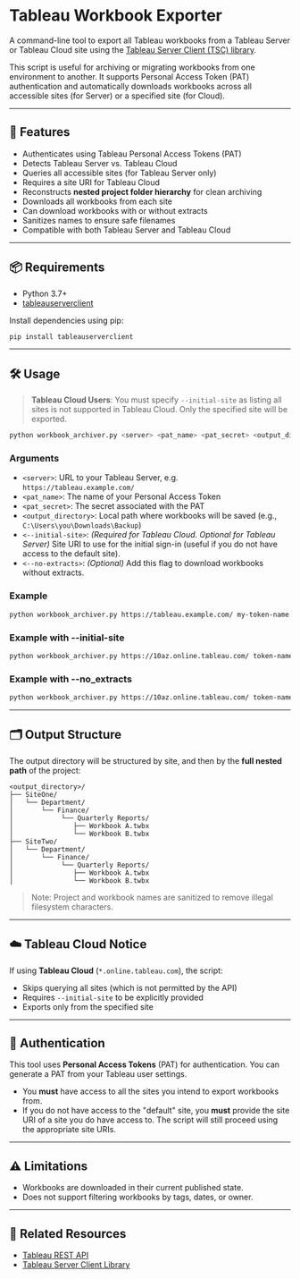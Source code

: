 # Tableau Workbook Exporter

A command-line tool to export all Tableau workbooks from a Tableau Server or Tableau Cloud site using the [Tableau Server Client (TSC) library](https://github.com/tableau/server-client-python).

This script is useful for archiving or migrating workbooks from one environment to another. It supports Personal Access Token (PAT) authentication and automatically downloads workbooks across all accessible sites (for Server) or a specified site (for Cloud).

---

## 🚀 Features

- Authenticates using Tableau Personal Access Tokens (PAT)
- Detects Tableau Server vs. Tableau Cloud
- Queries all accessible sites (for Tableau Server only)
- Requires a site URI for Tableau Cloud
- Reconstructs **nested project folder hierarchy** for clean archiving
- Downloads all workbooks from each site
- Can download workbooks with or without extracts
- Sanitizes names to ensure safe filenames
- Compatible with both Tableau Server and Tableau Cloud

---

## 📦 Requirements

- Python 3.7+
- [tableauserverclient](https://pypi.org/project/tableauserverclient/)

Install dependencies using pip:

```bash
pip install tableauserverclient
```

---

## 🛠 Usage

> **Tableau Cloud Users**: You must specify `--initial-site` as listing all sites is not supported in Tableau Cloud. Only the specified site will be exported.


```bash
python workbook_archiver.py <server> <pat_name> <pat_secret> <output_directory> [--initial-site <site_uri> --no-extracts]

```

### Arguments

- `<server>`: URL to your Tableau Server, e.g. `https://tableau.example.com/`
- `<pat_name>`: The name of your Personal Access Token
- `<pat_secret>`: The secret associated with the PAT
- `<output_directory>`: Local path where workbooks will be saved (e.g., `C:\Users\you\Downloads\Backup`)
- `<--initial-site>`: *(Required for Tableau Cloud. Optional for Tableau Server)* Site URI to use for the initial sign-in (useful if you do not have access to the default site).
- `<--no-extracts>`: *(Optional)* Add this flag to download workbooks without extracts.

### Example

```bash
python workbook_archiver.py https://tableau.example.com/ my-token-name my-secret "C:\Archive"
```
### Example with --initial-site

```bash
python workbook_archiver.py https://10az.online.tableau.com/ token-name token-secret "C:\Archive" --initial-site marketing

```
### Example with --no_extracts

```bash
python workbook_archiver.py https://10az.online.tableau.com/ token-name token-secret "C:\Archive" --initial-site marketing --no-extracts

```

---

## 🗂 Output Structure

The output directory will be structured by site, and then by the **full nested path** of the project:

```
<output_directory>/
├── SiteOne/
│   └── Department/
│       └── Finance/
│            └── Quarterly Reports/
│               ├── Workbook A.twbx
│               └── Workbook B.twbx
├── SiteTwo/
│   └── Department/
│       └── Finance/
│            └── Quarterly Reports/
│               ├── Workbook A.twbx
│               └── Workbook B.twbx
```

> Note: Project and workbook names are sanitized to remove illegal filesystem characters.

---

## ☁️ Tableau Cloud Notice

If using **Tableau Cloud** (`*.online.tableau.com`), the script:
- Skips querying all sites (which is not permitted by the API)
- Requires `--initial-site` to be explicitly provided
- Exports only from the specified site

---

## 🔐 Authentication

This tool uses **Personal Access Tokens** (PAT) for authentication. You can generate a PAT from your Tableau user settings.

- You **must** have access to all the sites you intend to export workbooks from.
- If you do not have access to the "default" site, you **must** provide the site URI of a site you do have access to. The script will still proceed using the appropriate site URIs.

---

## ⚠️ Limitations

- Workbooks are downloaded in their current published state.
- Does not support filtering workbooks by tags, dates, or owner.

---

## 🧩 Related Resources

- [Tableau REST API](https://help.tableau.com/current/api/rest_api/en-us/REST/rest_api_ref.htm)
- [Tableau Server Client Library](https://github.com/tableau/server-client-python)
